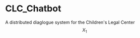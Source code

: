 <script type="text/javascript" src="http://cdn.mathjax.org/mathjax/latest/MathJax.js?config=default"></script>
# CLC_Chatbot
A distributed diaglogue system for the Children's Legal Center
$$X_1$$
<script type="math/tex; mode=display">
